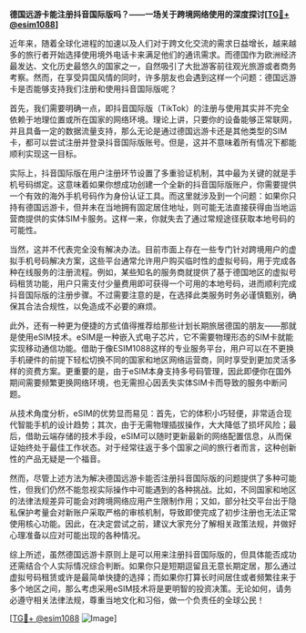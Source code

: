 **德国远游卡能注册抖音国际版吗？——一场关于跨境网络使用的深度探讨[[TG💪+ @esim1088](https://t.me/s/esim1088)]**

近年来，随着全球化进程的加速以及人们对于跨文化交流的需求日益增长，越来越多的旅行者开始选择使用境外电话卡来满足他们的通讯需求。而德国作为欧洲经济最发达、文化历史最悠久的国家之一，自然吸引了大批游客前往观光旅游或者商务考察。然而，在享受异国风情的同时，许多朋友也会遇到这样一个问题：德国远游卡是否能够支持我们注册和使用抖音国际版呢？

首先，我们需要明确一点，即抖音国际版（TikTok）的注册与使用其实并不完全依赖于地理位置或所在国家的网络环境。理论上讲，只要你的设备能够正常联网，并且具备一定的数据流量支持，那么无论是通过德国远游卡还是其他类型的SIM卡，都可以尝试注册并登录抖音国际版账号。但是，这并不意味着所有情况下都能顺利实现这一目标。

实际上，抖音国际版在用户注册环节设置了多重验证机制，其中最为关键的就是手机号码绑定。这意味着如果你想成功创建一个全新的抖音国际版账户，你需要提供一个有效的海外手机号码作为身份认证工具。而这里就涉及到一个问题：如果你只持有德国远游卡，但并未在当地拥有固定居住地址，则可能无法直接获得由当地运营商提供的实体SIM卡服务。这样一来，你就失去了通过常规途径获取本地号码的可能性。

当然，这并不代表完全没有解决办法。目前市面上存在一些专门针对跨境用户的虚拟手机号码解决方案，这些平台通常允许用户购买临时性的虚拟号码，用于完成各种在线服务的注册流程。例如，某些知名的服务商就提供了基于德国地区的虚拟号码租赁功能，用户只需支付少量费用即可获得一个可用的本地号码，进而顺利完成抖音国际版的注册步骤。不过需要注意的是，在选择此类服务时务必谨慎甄别，确保其合法合规性，以免造成不必要的麻烦。

此外，还有一种更为便捷的方式值得推荐给那些计划长期旅居德国的朋友——那就是使用eSIM技术。eSIM是一种嵌入式电子芯片，它不需要物理形态的SIM卡就能实现移动通信功能。借助于像ESIM1088这样的专业服务平台，用户可以在不更换手机硬件的前提下轻松切换不同的国家和地区网络运营商，同时享受到更加灵活多样的资费方案。更重要的是，由于eSIM本身支持多号码管理，因此即便你在国外期间需要频繁更换网络环境，也无需担心因丢失实体SIM卡而导致的服务中断问题。

从技术角度分析，eSIM的优势显而易见：首先，它的体积小巧轻便，非常适合现代智能手机的设计趋势；其次，由于无需物理插拔操作，大大降低了损坏风险；最后，借助云端存储的技术手段，eSIM可以随时更新最新的网络配置信息，从而保证始终处于最佳工作状态。对于经常往返于多个国家之间的旅行者而言，这种创新性的产品无疑是一个福音。

然而，尽管上述方法为解决德国远游卡能否注册抖音国际版的问题提供了多种可能性，但我们仍然不能忽视实际操作中可能遇到的各种挑战。比如，不同国家和地区的法律法规差异可能会对跨境网络应用产生限制作用；又如，部分社交平台出于隐私保护考量会对新账户采取严格的审核机制，导致即使完成了初步注册也无法正常使用核心功能。因此，在决定尝试之前，建议大家充分了解相关政策法规，并做好心理准备以应对可能出现的各种情况。

综上所述，虽然德国远游卡原则上是可以用来注册抖音国际版的，但具体能否成功还需结合个人实际情况综合判断。如果你只是短期逗留且无意长期定居，那么通过虚拟号码租赁或许是最简单快捷的选择；而如果你打算长时间居住或者频繁往来于多个地区之间，那么考虑采用eSIM技术将是更明智的投资决策。无论如何，请务必遵守相关法律法规，尊重当地文化和习俗，做一个负责任的全球公民！

[[TG💪+ @esim1088](https://t.me/s/esim1088) ![Image](https://i.postimg.cc/4NQfJmqS/Snipaste-2025-05-13-00-14-12.png)]